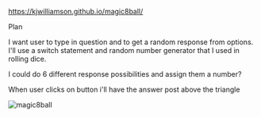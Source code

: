 
https://kjwilliamson.github.io/magic8ball/



Plan

I want user to type in question and to get a random response from options. 
I'll use a switch statement and random number generator that I used in rolling dice.


I could do 6 different response possibilities and assign them a number?

When user clicks on button i'll have the answer post above the triangle


![magic8ball](https://user-images.githubusercontent.com/24884380/161318001-98ac2c43-a587-447e-bbd4-fba24e8b6cbc.jpeg)
